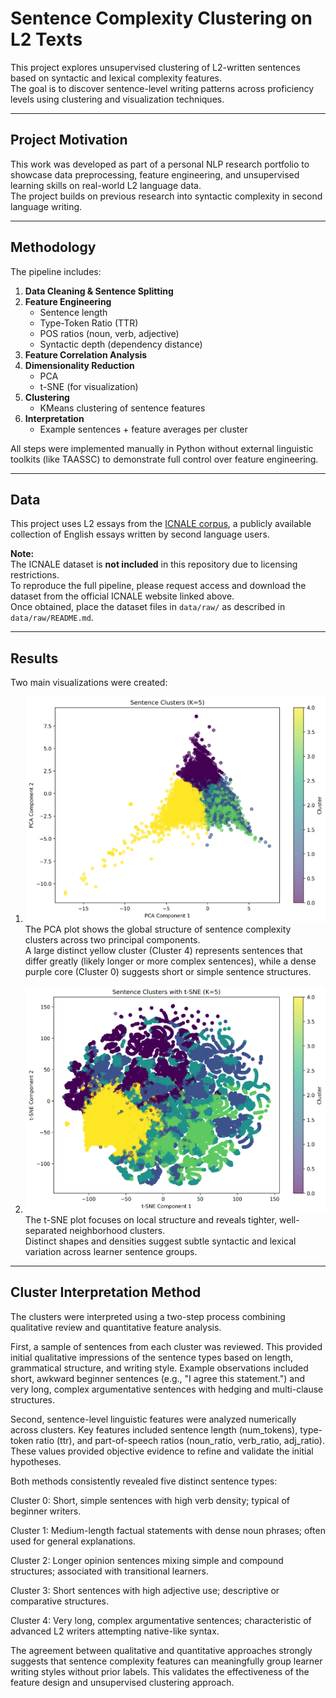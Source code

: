 # Sentence Complexity Clustering on L2 Texts

This project explores unsupervised clustering of L2-written sentences based on syntactic and lexical complexity features.  
The goal is to discover sentence-level writing patterns across proficiency levels using clustering and visualization techniques.

---

## Project Motivation

This work was developed as part of a personal NLP research portfolio to showcase data preprocessing, feature engineering, and unsupervised learning skills on real-world L2 language data.  
The project builds on previous research into syntactic complexity in second language writing.

---

## Methodology

The pipeline includes:
1. **Data Cleaning & Sentence Splitting**  
2. **Feature Engineering**  
   - Sentence length
   - Type-Token Ratio (TTR)
   - POS ratios (noun, verb, adjective)
   - Syntactic depth (dependency distance)
3. **Feature Correlation Analysis**
4. **Dimensionality Reduction**
   - PCA
   - t-SNE (for visualization)
5. **Clustering**
   - KMeans clustering of sentence features
6. **Interpretation**
   - Example sentences + feature averages per cluster

All steps were implemented manually in Python without external linguistic toolkits (like TAASSC) to demonstrate full control over feature engineering.

---

## Data

This project uses L2 essays from the [ICNALE corpus](https://language.sakura.ne.jp/icnale/), a publicly available collection of English essays written by second language users.  

**Note:**  
The ICNALE dataset is **not included** in this repository due to licensing restrictions.  
To reproduce the full pipeline, please request access and download the dataset from the official ICNALE website linked above.  
Once obtained, place the dataset files in `data/raw/` as described in `data/raw/README.md`.

---

## Results

Two main visualizations were created:
1. ![PCA Plot](outputs/figures/pca_plot.png)
The PCA plot shows the global structure of sentence complexity clusters across two principal components.  
A large distinct yellow cluster (Cluster 4) represents sentences that differ greatly (likely longer or more complex sentences), while a dense purple core (Cluster 0) suggests short or simple sentence structures.


2. ![t-SNE Plot](outputs/figures/tsne_plot.png)  
The t-SNE plot focuses on local structure and reveals tighter, well-separated neighborhood clusters.  
Distinct shapes and densities suggest subtle syntactic and lexical variation across learner sentence groups.

---
## Cluster Interpretation Method
The clusters were interpreted using a two-step process combining qualitative review and quantitative feature analysis.

First, a sample of sentences from each cluster was reviewed. This provided initial qualitative impressions of the sentence types based on length, grammatical structure, and writing style. Example observations included short, awkward beginner sentences (e.g., "I agree this statement.") and very long, complex argumentative sentences with hedging and multi-clause structures.

Second, sentence-level linguistic features were analyzed numerically across clusters. Key features included sentence length (num_tokens), type-token ratio (ttr), and part-of-speech ratios (noun_ratio, verb_ratio, adj_ratio). These values provided objective evidence to refine and validate the initial hypotheses.

Both methods consistently revealed five distinct sentence types:

Cluster 0: Short, simple sentences with high verb density; typical of beginner writers.

Cluster 1: Medium-length factual statements with dense noun phrases; often used for general explanations.

Cluster 2: Longer opinion sentences mixing simple and compound structures; associated with transitional learners.

Cluster 3: Short sentences with high adjective use; descriptive or comparative structures.

Cluster 4: Very long, complex argumentative sentences; characteristic of advanced L2 writers attempting native-like syntax.

The agreement between qualitative and quantitative approaches strongly suggests that sentence complexity features can meaningfully group learner writing styles without prior labels. This validates the effectiveness of the feature design and unsupervised clustering approach.

